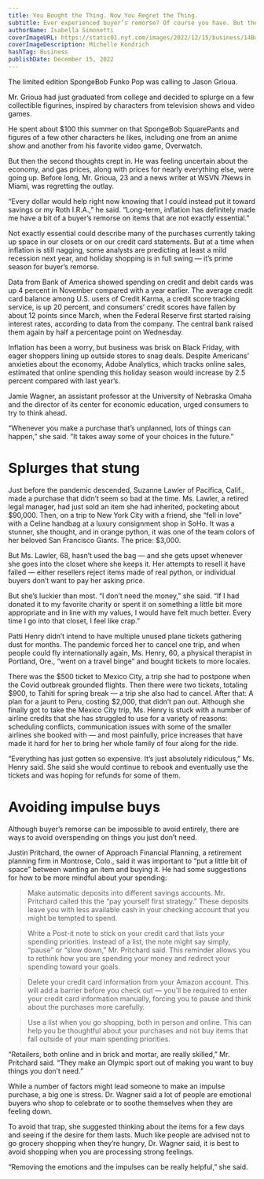 ```yaml
---
title: You Bought the Thing. Now You Regret the Thing.
subtitle: Ever experienced buyer’s remorse? Of course you have. But there are ways to prevent it.
authorName: Isabella Simonetti
coverImageURL: https://static01.nyt.com/images/2022/12/15/business/14Buyers-remorse-illo/14Buyers-remorse-illo-superJumbo.jpg?quality=75&auto=webp
coverImageDescription: Michelle Kondrich
hashTag: Business
publishDate: December 15, 2022
---
```


The limited edition SpongeBob Funko Pop was calling to Jason Grioua.

Mr. Grioua had just graduated from college and decided to splurge on a few collectible figurines, inspired by characters from television shows and video games.

He spent about $100 this summer on that SpongeBob SquarePants and figures of a few other characters he likes, including one from an anime show and another from his favorite video game, Overwatch.

But then the second thoughts crept in. He was feeling uncertain about the economy, and gas prices, along with prices for nearly everything else, were going up. Before long, Mr. Grioua, 23 and a news writer at WSVN 7News in Miami, was regretting the outlay.

“Every dollar would help right now knowing that I could instead put it toward savings or my Roth I.R.A.,” he said. “Long-term, inflation has definitely made me have a bit of a buyer’s remorse on items that are not exactly essential.”

Not exactly essential could describe many of the purchases currently taking up space in our closets or on our credit card statements. But at a time when inflation is still nagging, some analysts are predicting at least a mild recession next year, and holiday shopping is in full swing — it’s prime season for buyer’s remorse.

Data from Bank of America showed spending on credit and debit cards was up 4 percent in November compared with a year earlier. The average credit card balance among U.S. users of Credit Karma, a credit score tracking service, is up 20 percent, and consumers’ credit scores have fallen by about 12 points since March, when the Federal Reserve first started raising interest rates, according to data from the company. The central bank raised them again by half a percentage point on Wednesday.

Inflation has been a worry, but business was brisk on Black Friday, with eager shoppers lining up outside stores to snag deals. Despite Americans’ anxieties about the economy, Adobe Analytics, which tracks online sales, estimated that online spending this holiday season would increase by 2.5 percent compared with last year’s.

Jamie Wagner, an assistant professor at the University of Nebraska Omaha and the director of its center for economic education, urged consumers to try to think ahead.

“Whenever you make a purchase that’s unplanned, lots of things can happen,” she said. “It takes away some of your choices in the future.”

# Splurges that stung
Just before the pandemic descended, Suzanne Lawler of Pacifica, Calif., made a purchase that didn’t seem so bad at the time. Ms. Lawler, a retired legal manager, had just sold an item she had inherited, pocketing about $90,000. Then, on a trip to New York City with a friend, she “fell in love” with a Celine handbag at a luxury consignment shop in SoHo. It was a stunner, she thought, and in orange python, it was one of the team colors of her beloved San Francisco Giants. The price: $3,000.

But Ms. Lawler, 68, hasn’t used the bag — and she gets upset whenever she goes into the closet where she keeps it. Her attempts to resell it have failed — either resellers reject items made of real python, or individual buyers don’t want to pay her asking price.

But she’s luckier than most. “I don’t need the money,” she said. “If I had donated it to my favorite charity or spent it on something a little bit more appropriate and in line with my values, I would have felt much better. Every time I go into that closet, I feel like crap.”

Patti Henry didn’t intend to have multiple unused plane tickets gathering dust for months. The pandemic forced her to cancel one trip, and when people could fly internationally again, Ms. Henry, 60, a physical therapist in Portland, Ore., “went on a travel binge” and bought tickets to more locales.

There was the $500 ticket to Mexico City, a trip she had to postpone when the Covid outbreak grounded flights. Then there were two tickets, totaling $900, to Tahiti for spring break — a trip she also had to cancel. After that: A plan for a jaunt to Peru, costing $2,000, that didn’t pan out. Although she finally got to take the Mexico City trip, Ms. Henry is stuck with a number of airline credits that she has struggled to use for a variety of reasons: scheduling conflicts, communication issues with some of the smaller airlines she booked with — and most painfully, price increases that have made it hard for her to bring her whole family of four along for the ride.

“Everything has just gotten so expensive. It’s just absolutely ridiculous,” Ms. Henry said. She said she would continue to rebook and eventually use the tickets and was hoping for refunds for some of them.

# Avoiding impulse buys
Although buyer’s remorse can be impossible to avoid entirely, there are ways to avoid overspending on things you just don’t need.

Justin Pritchard, the owner of Approach Financial Planning, a retirement planning firm in Montrose, Colo., said it was important to “put a little bit of space” between wanting an item and buying it. He had some suggestions for how to be more mindful about your spending:

> Make automatic deposits into different savings accounts. Mr. Pritchard called this the “pay yourself first strategy.” These deposits leave you with less available cash in your checking account that you might be tempted to spend.

> Write a Post-it note to stick on your credit card that lists your spending priorities. Instead of a list, the note might say simply, “pause” or “slow down,” Mr. Pritchard said. This reminder allows you to rethink how you are spending your money and redirect your spending toward your goals.

> Delete your credit card information from your Amazon account. This will add a barrier before you check out — you’ll be required to enter your credit card information manually, forcing you to pause and think about the purchases more carefully.

> Use a list when you go shopping, both in person and online. This can help you be thoughtful about your purchases and not buy items that fall outside of your main spending priorities.

“Retailers, both online and in brick and mortar, are really skilled,” Mr. Pritchard said. “They make an Olympic sport out of making you want to buy things you don’t need.”

While a number of factors might lead someone to make an impulse purchase, a big one is stress. Dr. Wagner said a lot of people are emotional buyers who shop to celebrate or to soothe themselves when they are feeling down.

To avoid that trap, she suggested thinking about the items for a few days and seeing if the desire for them lasts. Much like people are advised not to go grocery shopping when they’re hungry, Dr. Wagner said, it is best to avoid shopping when you are processing strong feelings.

“Removing the emotions and the impulses can be really helpful,” she said.